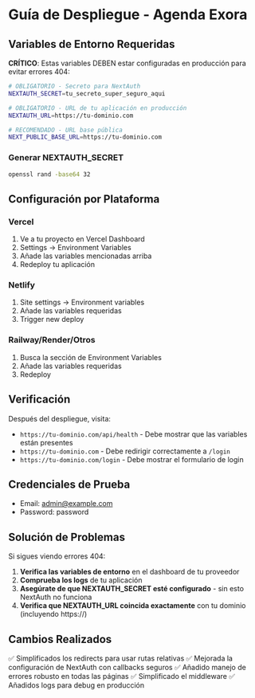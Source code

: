 # Guía de Despliegue - Agenda Exora

## Variables de Entorno Requeridas

**CRÍTICO**: Estas variables DEBEN estar configuradas en producción para evitar errores 404:

```bash
# OBLIGATORIO - Secreto para NextAuth
NEXTAUTH_SECRET=tu_secreto_super_seguro_aqui

# OBLIGATORIO - URL de tu aplicación en producción
NEXTAUTH_URL=https://tu-dominio.com

# RECOMENDADO - URL base pública
NEXT_PUBLIC_BASE_URL=https://tu-dominio.com
```

### Generar NEXTAUTH_SECRET

```bash
openssl rand -base64 32
```

## Configuración por Plataforma

### Vercel
1. Ve a tu proyecto en Vercel Dashboard
2. Settings → Environment Variables
3. Añade las variables mencionadas arriba
4. Redeploy tu aplicación

### Netlify
1. Site settings → Environment variables
2. Añade las variables requeridas
3. Trigger new deploy

### Railway/Render/Otros
1. Busca la sección de Environment Variables
2. Añade las variables requeridas
3. Redeploy

## Verificación

Después del despliegue, visita:
- `https://tu-dominio.com/api/health` - Debe mostrar que las variables están presentes
- `https://tu-dominio.com` - Debe redirigir correctamente a `/login`
- `https://tu-dominio.com/login` - Debe mostrar el formulario de login

## Credenciales de Prueba

- Email: admin@example.com
- Password: password

## Solución de Problemas

Si sigues viendo errores 404:

1. **Verifica las variables de entorno** en el dashboard de tu proveedor
2. **Comprueba los logs** de tu aplicación
3. **Asegúrate de que NEXTAUTH_SECRET esté configurado** - sin esto NextAuth no funciona
4. **Verifica que NEXTAUTH_URL coincida exactamente** con tu dominio (incluyendo https://)

## Cambios Realizados

✅ Simplificados los redirects para usar rutas relativas
✅ Mejorada la configuración de NextAuth con callbacks seguros
✅ Añadido manejo de errores robusto en todas las páginas
✅ Simplificado el middleware
✅ Añadidos logs para debug en producción